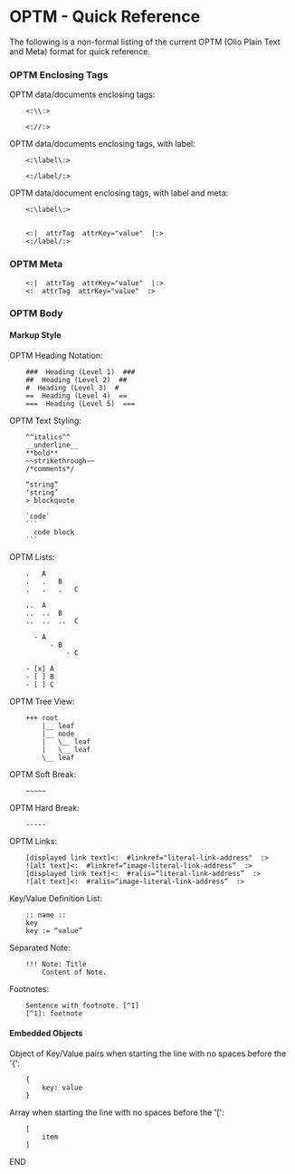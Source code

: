 # OPTM - Quick Reference #
The following is a non-formal listing of the current OPTM (Olio Plain Text and Meta) format for quick reference.

### OPTM Enclosing Tags ###
OPTM data/documents enclosing tags:
```
    <:\\:>

    <://:>
```

OPTM data/documents enclosing tags, with label:
```
    <:\label\:>

    <:/label/:>
```

OPTM data/document enclosing tags, with label and meta:
```
    <:\label\:>


    <:|  attrTag  attrKey="value"  |:>
    <:/label/:>
```

### OPTM Meta ###
```
    <:|  attrTag  attrKey="value"  |:>
    <:  attrTag  attrKey="value"  :>
```

### OPTM Body ###

#### Markup Style ####
OPTM Heading Notation:
```
    ###  Heading (Level 1)  ###
    ##  Heading (Level 2)  ##
    #  Heading (Level 3)  #
    ==  Heading (Level 4)  ==
    ===  Heading (Level 5)  ===
```

OPTM Text Styling:
```
    ^^italics^^
    __underline__
    **bold**
    ~~strikethrough~~
    /*comments*/

    “string”
    ‘string’
    > blockquote

    `code`
    ```
      code block
    ```
```

OPTM Lists:
```
    .   A					
    .   .   B					
    .   .   .   C		

    ..  A
    ..  ..  B
    ..  ..  ..  C

      - A
          - B
              - C

    - [x] A
    - [ ] B
    - [ ] C
```

OPTM Tree View:
```
    +++ root
        |__ leaf
        |__ node
        |   \__ leaf
        |   \__ leaf
        \__ leaf
```

OPTM Soft Break:
```
    ~~~~~
```

OPTM Hard Break:
```
    -----
```

OPTM Links:
```
    [displayed link text]<:  #linkref="literal-link-address"  :>
    ![alt text]<:  #linkref=“image-literal-link-address”  :>
    [displayed link text]<:  #ralis=“literal-link-address”  :>
    ![alt text]<:  #ralis=“image-literal-link-address”  :>
```

Key/Value Definition List:
```
    :: name ::
    key
    key := “value”
```

Separated Note:
```
    !!! Note: Title
        Content of Note.
```

Footnotes:
```
    Sentence with footnote. [^1]
    [^1]: footnote
```

#### Embedded Objects ####
Object of Key/Value pairs when starting the line with no spaces before the '{':
```
    {
        key: value
    }
```

Array when starting the line with no spaces before the '[':
```
    [
        item
    ]
```




END
